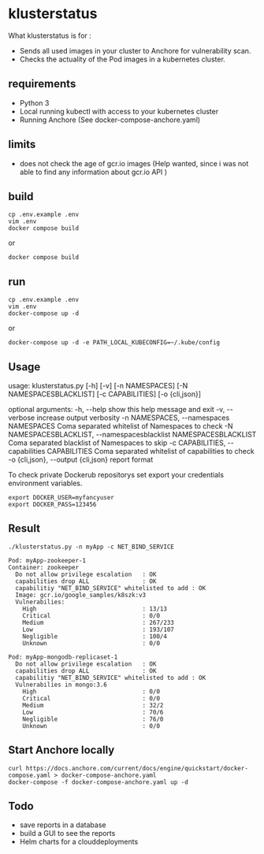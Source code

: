 # klusterstatus
What klusterstatus is for : 

  - Sends all used images in your cluster to Anchore for vulnerability scan. 
  - Checks the actuality of the Pod images in a kubernetes cluster. 

## requirements
 - Python 3
 - Local running kubectl with access to your kubernetes cluster
 - Running Anchore (See docker-compose-anchore.yaml)

 ## limits
 - does not check the age of gcr.io images (Help wanted, since i was not able to find any information about gcr.io API )

## build
```
cp .env.example .env
vim .env
docker compose build
```
or
```
docker compose build
```


## run
```
cp .env.example .env
vim .env
docker-compose up -d 
``` 
or 
```
docker-compose up -d -e PATH_LOCAL_KUBECONFIG=~/.kube/config
```

## Usage
usage: klusterstatus.py [-h] [-v] [-n NAMESPACES] [-N NAMESPACESBLACKLIST]
                        [-c CAPABILITIES] [-o {cli,json}]

optional arguments:
  -h, --help            show this help message and exit
  -v, --verbose         increase output verbosity
  -n NAMESPACES, --namespaces NAMESPACES
                        Coma separated whitelist of Namespaces to check
  -N NAMESPACESBLACKLIST, --namespacesblacklist NAMESPACESBLACKLIST
                        Coma separated blacklist of Namespaces to skip
  -c CAPABILITIES, --capabilities CAPABILITIES
                        Coma separated whitelist of capabilities to check
  -o {cli,json}, --output {cli,json}
                        report format

To check private Dockerub repositorys set export your credentials environment variables.
```
export DOCKER_USER=myfancyuser
export DOCKER_PASS=123456
```

## Result
```
./klusterstatus.py -n myApp -c NET_BIND_SERVICE 

Pod: myApp-zookeeper-1
Container: zookeeper
  Do not allow privilege escalation   : OK
  capabilities drop ALL               : OK
  capabilitiy "NET_BIND_SERVICE" whitelisted to add : OK
  Image: gcr.io/google_samples/k8szk:v3
  Vulnerabilies:                               
    High                              : 13/13
    Critical                          : 0/0
    Medium                            : 267/233
    Low                               : 193/107
    Negligible                        : 100/4
    Unknown                           : 0/0

Pod: myApp-mongodb-replicaset-1
  Do not allow privilege escalation   : OK
  capabilities drop ALL               : OK
  capabilitiy "NET_BIND_SERVICE" whitelisted to add : OK
  Vulnerabilies in mongo:3.6                               
    High                              : 0/0
    Critical                          : 0/0
    Medium                            : 32/2
    Low                               : 70/6
    Negligible                        : 76/0
    Unknown                           : 0/0
```


## Start Anchore locally
```
curl https://docs.anchore.com/current/docs/engine/quickstart/docker-compose.yaml > docker-compose-anchore.yaml
docker-compose -f docker-compose-anchore.yaml up -d 
```

## Todo
 - save reports in a database
 - build a GUI to see the reports
 - Helm charts for a clouddeployments